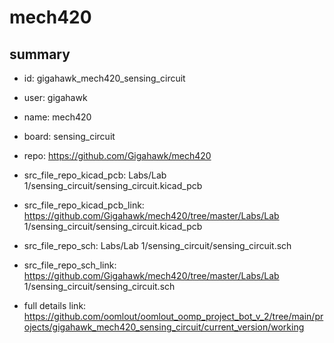 # mech420
 
## summary 
* id: gigahawk_mech420_sensing_circuit
* user: gigahawk
* name: mech420
* board: sensing_circuit
* repo: https://github.com/Gigahawk/mech420
* src_file_repo_kicad_pcb: Labs/Lab 1/sensing_circuit/sensing_circuit.kicad_pcb
* src_file_repo_kicad_pcb_link: https://github.com/Gigahawk/mech420/tree/master/Labs/Lab 1/sensing_circuit/sensing_circuit.kicad_pcb


* src_file_repo_sch: Labs/Lab 1/sensing_circuit/sensing_circuit.sch
* src_file_repo_sch_link: https://github.com/Gigahawk/mech420/tree/master/Labs/Lab 1/sensing_circuit/sensing_circuit.sch
* full details link: https://github.com/oomlout/oomlout_oomp_project_bot_v_2/tree/main/projects/gigahawk_mech420_sensing_circuit/current_version/working  






